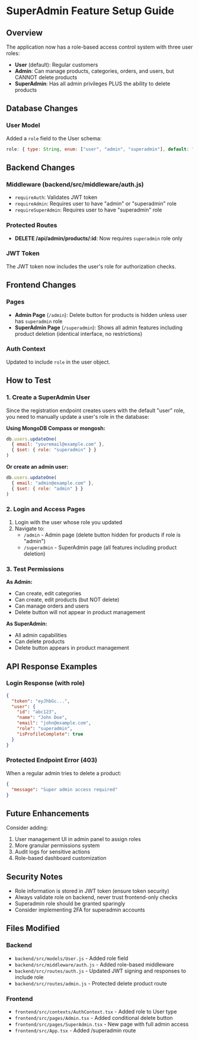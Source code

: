 # SuperAdmin Feature Setup Guide

## Overview

The application now has a role-based access control system with three user roles:
- **User** (default): Regular customers
- **Admin**: Can manage products, categories, orders, and users, but CANNOT delete products
- **SuperAdmin**: Has all admin privileges PLUS the ability to delete products

## Database Changes

### User Model
Added a `role` field to the User schema:
```javascript
role: { type: String, enum: ["user", "admin", "superadmin"], default: "user" }
```

## Backend Changes

### Middleware (backend/src/middleware/auth.js)
- `requireAuth`: Validates JWT token
- `requireAdmin`: Requires user to have "admin" or "superadmin" role
- `requireSuperAdmin`: Requires user to have "superadmin" role

### Protected Routes
- **DELETE /api/admin/products/:id**: Now requires `superadmin` role only

### JWT Token
The JWT token now includes the user's role for authorization checks.

## Frontend Changes

### Pages
- **Admin Page** (`/admin`): Delete button for products is hidden unless user has `superadmin` role
- **SuperAdmin Page** (`/superadmin`): Shows all admin features including product deletion (identical interface, no restrictions)

### Auth Context
Updated to include `role` in the user object.

## How to Test

### 1. Create a SuperAdmin User

Since the registration endpoint creates users with the default "user" role, you need to manually update a user's role in the database:

**Using MongoDB Compass or mongosh:**
```javascript
db.users.updateOne(
  { email: "youremail@example.com" },
  { $set: { role: "superadmin" } }
)
```

**Or create an admin user:**
```javascript
db.users.updateOne(
  { email: "admin@example.com" },
  { $set: { role: "admin" } }
)
```

### 2. Login and Access Pages

1. Login with the user whose role you updated
2. Navigate to:
   - `/admin` - Admin page (delete button hidden for products if role is "admin")
   - `/superadmin` - SuperAdmin page (all features including product deletion)

### 3. Test Permissions

**As Admin:**
- Can create, edit categories
- Can create, edit products (but NOT delete)
- Can manage orders and users
- Delete button will not appear in product management

**As SuperAdmin:**
- All admin capabilities
- Can delete products
- Delete button appears in product management

## API Response Examples

### Login Response (with role)
```json
{
  "token": "eyJhbGc...",
  "user": {
    "id": "abc123",
    "name": "John Doe",
    "email": "john@example.com",
    "role": "superadmin",
    "isProfileComplete": true
  }
}
```

### Protected Endpoint Error (403)
When a regular admin tries to delete a product:
```json
{
  "message": "Super admin access required"
}
```

## Future Enhancements

Consider adding:
1. User management UI in admin panel to assign roles
2. More granular permissions system
3. Audit logs for sensitive actions
4. Role-based dashboard customization

## Security Notes

- Role information is stored in JWT token (ensure token security)
- Always validate role on backend, never trust frontend-only checks
- Superadmin role should be granted sparingly
- Consider implementing 2FA for superadmin accounts

## Files Modified

### Backend
- `backend/src/models/User.js` - Added role field
- `backend/src/middleware/auth.js` - Added role-based middleware
- `backend/src/routes/auth.js` - Updated JWT signing and responses to include role
- `backend/src/routes/admin.js` - Protected delete product route

### Frontend
- `frontend/src/contexts/AuthContext.tsx` - Added role to User type
- `frontend/src/pages/Admin.tsx` - Added conditional delete button
- `frontend/src/pages/SuperAdmin.tsx` - New page with full admin access
- `frontend/src/App.tsx` - Added /superadmin route







